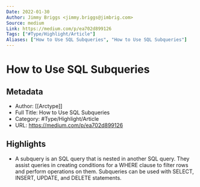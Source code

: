 ```yaml
---
Date: 2022-01-30
Author: Jimmy Briggs <jimmy.briggs@jimbrig.com>
Source: medium
Link: https://medium.com/p/ea702d899126
Tags: ["#Type/Highlight/Article"]
Aliases: ["How to Use SQL Subqueries", "How to Use SQL Subqueries"]
---
```

# How to Use SQL Subqueries

## Metadata
- Author: [[Arctype]]
- Full Title: How to Use SQL Subqueries
- Category: #Type/Highlight/Article
- URL: https://medium.com/p/ea702d899126

## Highlights
- A subquery is an SQL query that is nested in another SQL query. They assist queries in creating conditions for a WHERE clause to filter rows and perform operations on them. Subqueries can be used with SELECT, INSERT, UPDATE, and DELETE statements.
